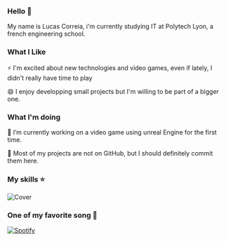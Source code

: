 ### Hello 👋

My name is Lucas Correia, i'm currently studying IT at Polytech Lyon, a french engineering school. 

### What I Like

⚡ I'm excited about new technologies and video games, even if lately, I didn't really have time to play

😄 I enjoy developping small projects but I'm willing to be part of a bigger one.

### What I'm doing

🔭 I’m currently working on a video game using unreal Engine for the first time.

🌱 Most of my projects are not on GitHub, but I should definitely commit them here.

### My skills ⭐
![Cover](https://github.com/MeneldiI/MeneldiI/blob/main/Skills.png)

### One of my favorite song 🎵

[![Spotify](https://github.com/MeneldiI/MeneldiI/blob/main/image_2021-07-05_171043.png)](https://open.spotify.com/track/0ufCBxOl6vL8Yhcu2Jl2a4?si=190437e669c24fe1)

<!--
**MeneldiI/MeneldiI** is a ✨ _special_ ✨ repository because its `README.md` (this file) appears on your GitHub profile.

Here are some ideas to get you started:

- 🔭 I’m currently working on ...
- 🌱 I’m currently learning ...
- 👯 I’m looking to collaborate on ...
- 🤔 I’m looking for help with ...
- 💬 Ask me about ...
- 📫 How to reach me: ...
- 😄 Pronouns: ...
- ⚡ Fun fact: ...
-->
